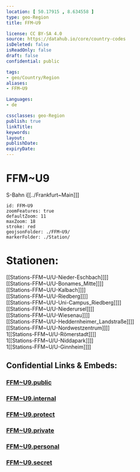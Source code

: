 ```yaml
---
location: [ 50.17915 , 8.634558 ] 
type: geo-Region
title: FFM~U9

license: CC BY-SA 4.0
source: https://datahub.io/core/country-codes
isDeleted: false
isReadOnly: false
draft: false
confidential: public

tags:
- geo/Country/Region
aliases:
- FFM~U9

Languages:
- de

cssclasses: geo-Region
publish: true
linkTitle: 
keywords: 
layout: 
publishDate: 
expiryDate: 
---
```


# FFM~U9

S-Bahn i[[../Frankfurt~Main]]]  


```leaflet
id: FFM~U9
zoomFeatures: true 
defaultZoom: 11 
maxZoom: 18
stroke: red
geojsonFolder: ./FFM~U9/
markerFolder: ./Station/
```

# Stationen:
[[Stations-FFM~U/U-Nieder-Eschbach]]]]  
[[Stations-FFM~U/U-Bonames_Mitte]]]]  
[[Stations-FFM~U/U-Kalbach]]]]  
[[Stations-FFM~U/U-Riedberg]]]]  
[[Stations-FFM~U/U-Uni-Campus_Riedberg]]]]  
[[Stations-FFM~U/U-Niederursel]]]]  
[[Stations-FFM~U/U-Wiesenau]]]]  
[[Stations-FFM~U/U-Heddernheimer_Landstraße]]]]  
[[Stations-FFM~U/U-Nordwestzentrum]]]]  
1[[Stations-FFM~U/U-Römerstadt]]]]  
1[[Stations-FFM~U/U-Niddapark]]]]  
1[[Stations-FFM~U/U-Ginnheim]]]]  


## Confidential Links & Embeds: 

### [FFM~U9.public](/_public/\Earth\Continent\Europe\Europe~Central\Germany\Germany~West\Hessen\counties~Hessen\Frankfurt~MainFFM~U9.public.md) 

### [FFM~U9.internal](/_internal/\Earth\Continent\Europe\Europe~Central\Germany\Germany~West\Hessen\counties~Hessen\Frankfurt~MainFFM~U9.internal.md) 

### [FFM~U9.protect](/_protect/\Earth\Continent\Europe\Europe~Central\Germany\Germany~West\Hessen\counties~Hessen\Frankfurt~MainFFM~U9.protect.md) 

### [FFM~U9.private](/_private/\Earth\Continent\Europe\Europe~Central\Germany\Germany~West\Hessen\counties~Hessen\Frankfurt~MainFFM~U9.private.md) 

### [FFM~U9.personal](/_personal/\Earth\Continent\Europe\Europe~Central\Germany\Germany~West\Hessen\counties~Hessen\Frankfurt~MainFFM~U9.personal.md) 

### [FFM~U9.secret](/_secret/\Earth\Continent\Europe\Europe~Central\Germany\Germany~West\Hessen\counties~Hessen\Frankfurt~MainFFM~U9.secret.md)


